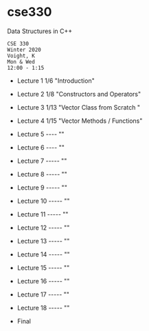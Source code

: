 # cse330
Data Structures in C++

```
CSE 330
Winter 2020
Voight, K
Mon & Wed
12:00 - 1:15
```

* Lecture 1	1/6	"Introduction"
* Lecture 2     1/8	"Constructors and Operators"
* Lecture 3  	1/13	"Vector Class from Scratch "
* Lecture 4  	1/15  	"Vector Methods / Functions"
* Lecture 5  	----  	""
* Lecture 6  	----  	""
* Lecture 7  	----- 	""
* Lecture 8  	----- 	""
* Lecture 9  	----- 	""
* Lecture 10    ----- 	""
* Lecture 11 	----- 	""
* Lecture 12 	----- 	""
* Lecture 13 	----- 	""
* Lecture 14    ----- 	""
* Lecture 15 	----- 	""
* Lecture 16 	-----	""
* Lecture 17 	----- 	""
* Lecture 18 	-----	""

* Final
